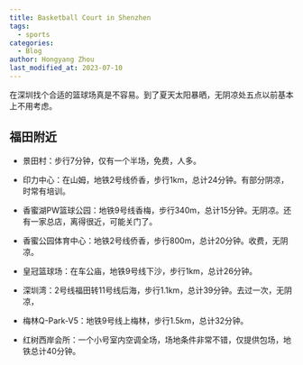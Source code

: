 ```yaml
---
title: Basketball Court in Shenzhen
tags:
  - sports
categories:
  - Blog
author: Hongyang Zhou
last_modified_at: 2023-07-10
---
```


在深圳找个合适的篮球场真是不容易。到了夏天太阳暴晒，无阴凉处五点以前基本上不用考虑。

## 福田附近

* 景田村：步行7分钟，仅有一个半场，免费，人多。

* 印力中心：在山姆，地铁2号线侨香，步行1km，总计24分钟。有部分阴凉，时常有培训。

* 香蜜湖PW篮球公园：地铁9号线香梅，步行340m，总计15分钟。无阴凉。还有一家总店，离得很近，可能关门了。

* 香蜜公园体育中心：地铁2号线侨香，步行800m，总计20分钟。收费，无阴凉。

* 皇冠篮球场：在车公庙，地铁9号线下沙，步行1km，总计26分钟。

* 深圳湾：2号线福田转11号线后海，步行1.1km，总计39分钟。去过一次，无阴凉，

* 梅林Q-Park-V5：地铁9号线上梅林，步行1.5km，总计32分钟。

* 红树西岸会所：一个小号室内空调全场，场地条件非常不错，仅提供包场，地铁总计40分钟。
